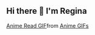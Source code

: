 ## Hi there 👋 I'm Regina

<div class="tenor-gif-embed" data-postid="12437894112082444410" data-share-method="host" data-aspect-ratio="1.09692" data-width="100%"><a href="https://tenor.com/view/anime-read-reading-grimoire-frieren-gif-12437894112082444410">Anime Read GIF</a>from <a href="https://tenor.com/search/anime-gifs">Anime GIFs</a></div> <script type="text/javascript" async src="https://tenor.com/embed.js"></script>

<!--
**ValkyrieCain9/ValkyrieCain9** is a ✨ _special_ ✨ repository because its `README.md` (this file) appears on your GitHub profile.

Here are some ideas to get you started:

- 🔭 I’m currently working on ...
- 🌱 I’m currently learning ...
- 👯 I’m looking to collaborate on ...
- 🤔 I’m looking for help with ...
- 💬 Ask me about ...
- 📫 How to reach me: ...
- 😄 Pronouns: ...
- ⚡ Fun fact: ...
-->

